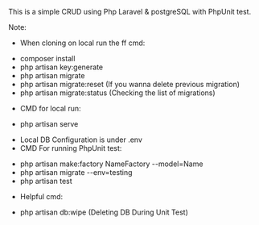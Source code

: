 This is a simple CRUD using Php Laravel & postgreSQL with PhpUnit test.

Note:

- When cloning on local run the ff cmd:
* composer install
* php artisan key:generate
* php artisan migrate 
* php artisan migrate:reset (If you wanna delete previous migration)
* php artisan migrate:status (Checking the list of migrations)


- CMD for local run:
* php artisan serve

- Local DB Configuration is under .env
- CMD For running PhpUnit test:
* php artisan make:factory NameFactory --model=Name
* php artisan migrate --env=testing
* php artisan test

- Helpful cmd:
* php artisan db:wipe (Deleting DB During Unit Test)
